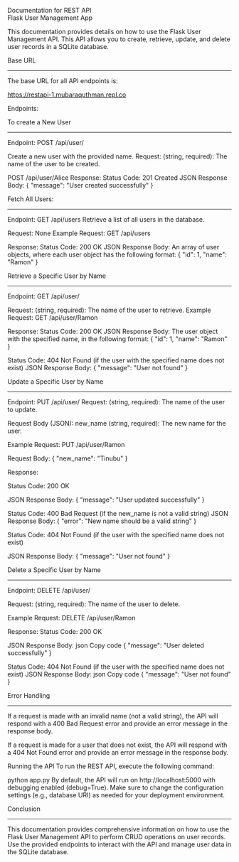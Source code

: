 
Documentation for REST API  
Flask User Management App

This documentation provides details on how to use the Flask User Management API. This API allows you to create, retrieve, update, and delete user records in a SQLite database.

Base URL
________
The base URL for all API endpoints is:

https://restapi-1.mubaraquthman.repl.co

Endpoints:

To create a New User
_______________________
Endpoint: POST /api/user/<name>

Create a new user with the provided name.
Request:
<name> (string, required): The name of the user to be created.

POST /api/user/Alice
Response:
Status Code: 201 Created
JSON Response Body:
{
    "message": "User created successfully"
}


Fetch All Users:
_______________________
Endpoint: GET /api/users
Retrieve a list of all users in the database.

Request: None
Example Request:
GET /api/users

Response:
Status Code: 200 OK
JSON Response Body: An array of user objects, where each user object has the following format:
{
    "id": 1,
    "name": "Ramon"
}

Retrieve a Specific User by Name
________________________________
Endpoint: GET /api/user/<name>

Request:
<name> (string, required): The name of the user to retrieve.
Example Request:
GET /api/user/Ramon

Response:
Status Code: 200 OK
JSON Response Body: The user object with the specified name, in the following format:
{
    "id": 1,
    "name": "Ramon"
}

Status Code: 404 Not Found (if the user with the specified name does not exist)
JSON Response Body:
{
    "message": "User not found"
}

Update a Specific User by Name
______________________________
Endpoint: PUT /api/user/<name>
Request:
<name> (string, required): The name of the user to update.

Request Body (JSON):
new_name (string, required): The new name for the user.

Example Request:
PUT /api/user/Ramon

Request Body:
{
    "new_name": "Tinubu"
}

Response:

Status Code: 200 OK

JSON Response Body:
{
    "message": "User updated successfully"
}

Status Code: 400 Bad Request (if the new_name is not a valid string)
JSON Response Body:
{
    "error": "New name should be a valid string"
}

Status Code: 404 Not Found (if the user with the specified name does not exist)

JSON Response Body:
{
    "message": "User not found"
}

Delete a Specific User by Name
______________________________
Endpoint: DELETE /api/user/<name>

Request:
<name> (string, required): The name of the user to delete.

Example Request:
DELETE /api/user/Ramon

Response:
Status Code: 200 OK

JSON Response Body:
json
Copy code
{
    "message": "User deleted successfully"
}

Status Code: 404 Not Found (if the user with the specified name does not exist)
JSON Response Body:
json
Copy code
{
    "message": "User not found"
}

Error Handling
_______________
If a request is made with an invalid name (not a valid string), the API will respond with a 400 Bad Request error and provide an error message in the response body.

If a request is made for a user that does not exist, the API will respond with a 404 Not Found error and provide an error message in the response body.

Running the API
To run the REST API, execute the following command:

python app.py
By default, the API will run on http://localhost:5000 with debugging enabled (debug=True). Make sure to change the configuration settings (e.g., database URI) as needed for your deployment environment.

Conclusion
___________
This documentation provides comprehensive information on how to use the Flask User Management API to perform CRUD operations on user records. Use the provided endpoints to interact with the API and manage user data in the SQLite database.